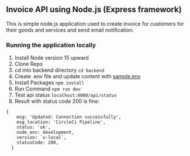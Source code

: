 ## Invoice API using Node.js (Express framework)
This is simple node.js application used to create invoice for customers  for their goods and services and send email notification.


### Running the application locally
1. Install Node version 15 upward
2. Clone Repo
3. cd into backend directory ` cd backend `
4. Create .env file and update content with [sample.env](https://github.com/dev-luqman/Invoice-app-udacity-capstone/blob/main/backend/sample.env)
5. Install Packages ` npm install `
6. Run Command ` npm run dev ` 
7. Test api status ` localhost:8080/api/status `
8. Result with  status code 200 is fine:
```
{
    msg: 'Updated: Connection successfully',
    msg_location: 'CircleCi Pipeline',
    status: 'ok',
    node_env: development,
    version: `v-local`,
    statusCode: 200,
  }

```
